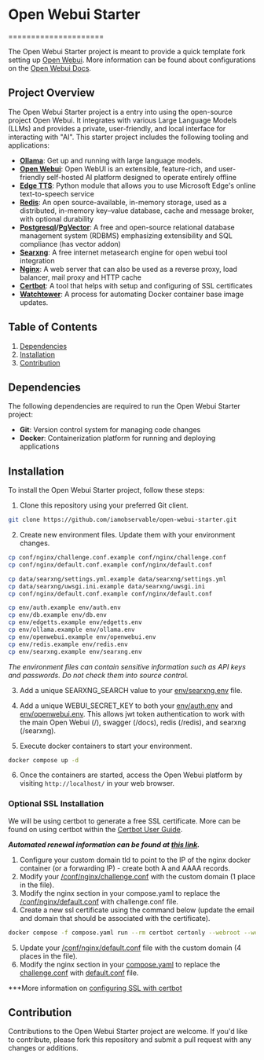 # Open Webui Starter
=====================

The Open Webui Starter project is meant to provide a quick template fork 
setting up [Open Webui](https://openwebui.com/). More information can be found 
about configurations on the [Open Webui Docs](https://docs.openwebui.com/).


## Project Overview

The Open Webui Starter project is a entry into using the open-source project 
Open Webui. It integrates with various Large Language Models (LLMs) and provides 
a private, user-friendly, and local interface for interacting with "AI". This 
starter project includes the following tooling and applications:

- **[Ollama](https://ollama.com/)**: Get up and running with large language models.
- **[Open Webui](https://openwebui.com/)**: Open WebUI is an extensible, feature-rich, and user-friendly self-hosted AI platform designed to operate entirely offline
- **[Edge TTS](https://github.com/rany2/edge-tts)**: Python module that allows you to use Microsoft Edge's online text-to-speech service
- **[Redis](https://redis.io/)**: An open source-available, in-memory storage, used as a distributed, in-memory key–value database, cache and message broker, with optional durability
- **[Postgresql](https://www.postgresql.org/)/[PgVector](https://github.com/pgvector/pgvector)**: A free and open-source relational database management system (RDBMS) emphasizing extensibility and SQL compliance (has vector addon)
- **[Searxng](https://docs.searxng.org/)**: A free internet metasearch engine for open webui tool integration
- **[Nginx](https://nginx.org/)**: A web server that can also be used as a reverse proxy, load balancer, mail proxy and HTTP cache
- **[Certbot](https://certbot.eff.org/)**: A tool that helps with setup and configuring of SSL certificates
- **[Watchtower](https://github.com/containrrr/watchtower)**: A process for automating Docker container base image updates.


## Table of Contents
1. [Dependencies](#dependencies)
2. [Installation](#installation)
3. [Contribution](#contribution)


## Dependencies

The following dependencies are required to run the Open Webui Starter project:

- **Git**: Version control system for managing code changes
- **Docker**: Containerization platform for running and deploying applications


## Installation

To install the Open Webui Starter project, follow these steps:

1. Clone this repository using your preferred Git client.

```sh
git clone https://github.com/iamobservable/open-webui-starter.git
```

2. Create new environment files. Update them with your environment changes.

```sh
cp conf/nginx/challenge.conf.example conf/nginx/challenge.conf
cp conf/nginx/default.conf.example conf/nginx/default.conf

cp data/searxng/settings.yml.example data/searxng/settings.yml
cp data/searxng/uwsgi.ini.example data/searxng/uwsgi.ini
cp conf/nginx/default.conf.example conf/nginx/default.conf

cp env/auth.example env/auth.env
cp env/db.example env/db.env
cp env/edgetts.example env/edgetts.env
cp env/ollama.example env/ollama.env
cp env/openwebui.example env/openwebui.env
cp env/redis.example env/redis.env
cp env/searxng.example env/searxng.env
```

*The environment files can contain sensitive information such as API keys 
and passwords. Do not check them into source control.*

3. Add a unique SEARXNG_SEARCH value to your [env/searxng.env](http://github.com/iamobservable/open-webui-starter/blob/main/env/searxng.example) file.

4. Add a unique WEBUI_SECRET_KEY to both your [env/auth.env](http://github.com/iamobservable/open-webui-starter/blob/main/env/auth.example) and 
[env/openwebui.env](http://github.com/iamobservable/open-webui-starter/blob/main/env/openwebui.example). This allows jwt token authentication to work with the 
main Open Webui (/), swagger (/docs), redis (/redis), and searxng (/searxng).

5. Execute docker containers to start your environment.

```sh
docker compose up -d
```

6. Once the containers are started, access the Open Webui platform by visiting 
`http://localhost/` in your web browser.


### Optional SSL Installation

We will be using certbot to generate a free SSL certificate. More can be found on using certbot within the [Certbot User Guide](https://eff-certbot.readthedocs.io/en/latest/using.html).

***Automated renewal information can be found at [this link](https://eff-certbot.readthedocs.io/en/latest/using.html#setting-up-automated-renewal).***

1. Configure your custom domain tld to point to the IP of the nginx docker container (or a forwarding IP) - create both A and AAAA records.
2. Modify your [/conf/nginx/challenge.conf](https://github.com/iamobservable/open-webui-starter/blob/main/conf/nginx/challenge.conf.example) with the custom domain (1 place in the file).
3. Modify the nginx section in your compose.yaml to replace the [/conf/nginx/default.conf](https://github.com/iamobservable/open-webui-starter/blob/main/conf/nginx/default.conf.example) with challenge.conf file.
4. Create a new ssl certificate using the command below (update the email and domain that should be associated with the certificate).
```sh
docker compose -f compose.yaml run --rm certbot certonly --webroot --webroot-path=/var/www/certbot --email <email> --agree-tos --no-eff-email --force-renewal -d <domain>
```
5. Update your [/conf/nginx/default.conf](https://github.com/iamobservable/open-webui-starter/blob/main/conf/nginx/default.conf.example) file with the custom domain (4 places in the file).
6. Modify the nginx section in your [compose.yaml](https://github.com/iamobservable/open-webui-starter/blob/main/compose.yaml) to replace the [challenge.conf](https://github.com/iamobservable/open-webui-starter/blob/main/conf/nginx/challenge.conf.example) with [default.conf](https://github.com/iamobservable/open-webui-starter/blob/main/conf/nginx/default.conf.example) file.

***More information on [configuring SSL with certbot](https://medium.com/@dinusai05/setting-up-a-secure-reverse-proxy-with-https-using-docker-compose-nginx-and-certbot-lets-encrypt-cfd012c53ca0)

## Contribution

Contributions to the Open Webui Starter project are welcome. If you'd like to 
contribute, please fork this repository and submit a pull request with any 
changes or additions.

